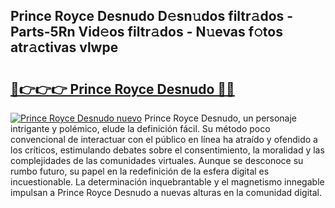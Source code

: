## Prince Royce Desnudo D𝚎sn𝚞dos filtr𝚊dos - Parts-5Rn Vid𝚎os filtr𝚊dos - N𝚞evas f𝚘tos atr𝚊ctivas vlwpe

# <h2><a href="http://mb36myv.tromn.icu/?c=Prince+Royce+Desnudo">🔗👉👉👉 Prince Royce Desnudo 🔗🔗</a></h2>

[![Prince Royce Desnudo nuevo](https://i.imgur.com/pEAQMta.gif)](http://mb36myv.tromn.icu/?c=Prince+Royce+Desnudo)
Prince Royce Desnudo, un personaje intrigante y polémico, elude la definición fácil. Su método poco convencional de interactuar con el público en línea ha atraído y ofendido a los críticos, estimulando debates sobre el consentimiento, la moralidad y las complejidades de las comunidades virtuales. Aunque se desconoce su rumbo futuro, su papel en la redefinición de la esfera digital es incuestionable. La determinación inquebrantable y el magnetismo innegable impulsan a Prince Royce Desnudo a nuevas alturas en la comunidad digital.
